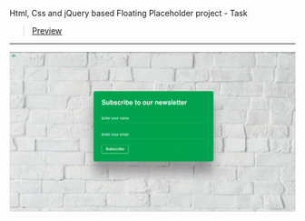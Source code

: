 Html, Css and jQuery based Floating Placeholder project - Task
> [Preview](https://r4nd3l.github.io/FloatingPlaceholder/)
---

![FloatingPlaceholder](https://github.com/r4nd3l/FloatingPlaceholder/blob/master/img/sample.gif)
